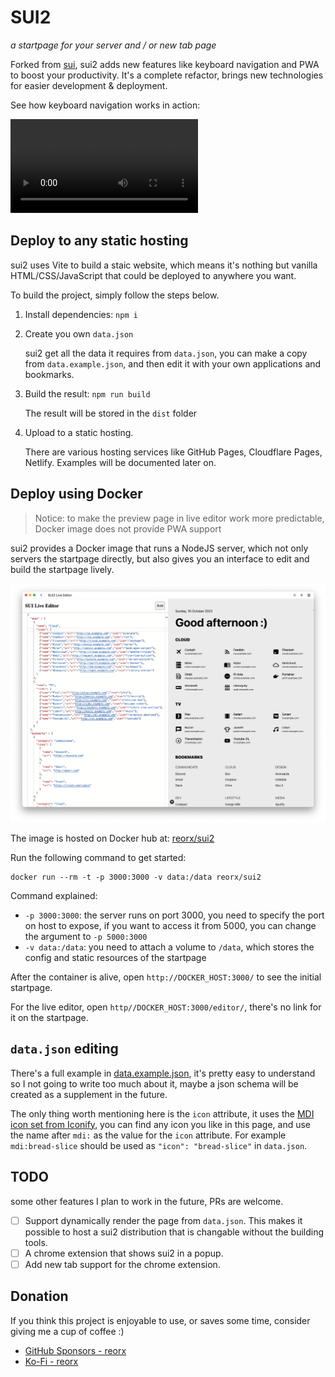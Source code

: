 # SUI2

*a startpage for your server and / or new tab page*

Forked from [sui](https://github.com/jeroenpardon/sui), sui2 adds
new features like keyboard navigation and PWA to boost your productivity.
It's a complete refactor, brings new technologies for easier development & deployment.

See how keyboard navigation works in action:

<video src="https://user-images.githubusercontent.com/405972/193420471-7454270e-7bcc-43cc-a61d-e8b65e6b09f3.mov"></video>


## Deploy to any static hosting

sui2 uses Vite to build a staic website, which means it's nothing but vanilla HTML/CSS/JavaScript that could be deployed to anywhere you want.

To build the project, simply follow the steps below.

1. Install dependencies: `npm i`
2. Create you own `data.json`

   sui2 get all the data it requires from `data.json`, you can make a copy from `data.example.json`, and then edit it with your own applications and bookmarks.
3. Build the result: `npm run build`

   The result will be stored in the `dist` folder
4. Upload to a static hosting.

   There are various hosting services like GitHub Pages, Cloudflare Pages, Netlify.
   Examples will be documented later on.

## Deploy using Docker

> Notice: to make the preview page in live editor work more predictable, Docker image does not provide PWA support

sui2 provides a Docker image that runs a NodeJS server,
which not only servers the startpage directly,
but also gives you an interface to edit and build the startpage lively.

![SUI2 Live Editor](images/live-editor.png)

The image is hosted on Docker hub at: [reorx/sui2](https://hub.docker.com/r/reorx/sui2)

Run the following command to get started:

```
docker run --rm -t -p 3000:3000 -v data:/data reorx/sui2
```

Command explained:

- `-p 3000:3000`: the server runs on port 3000, you need to specify the port on host to expose, if you want to access it from 5000, you can change the argument to `-p 5000:3000`
- `-v data:/data`: you need to attach a volume to `/data`, which stores the config and static resources of the startpage

After the container is alive, open `http://DOCKER_HOST:3000/` to see the initial startpage.

For the live editor, open `http//DOCKER_HOST:3000/editor/`, there's no link for it on the startpage.

## `data.json` editing

There's a full example in [data.example.json](https://github.com/reorx/sui2/blob/master/data.example.json),
it's pretty easy to understand so I not going to write too much about it, maybe a json schema will be created as a supplement in the future.

The only thing worth mentioning here is the `icon` attribute,
it uses the [MDI icon set from Iconify](https://icon-sets.iconify.design/mdi/), you can find any icon you like in this page, and use the name after `mdi:` as the value for the `icon` attribute. For example `mdi:bread-slice` should be used as `"icon": "bread-slice"` in `data.json`.

## TODO

some other features I plan to work in the future, PRs are welcome.

- [ ] Support dynamically render the page from `data.json`. This makes it possible to host a sui2 distribution that is changable without the building tools.
- [ ] A chrome extension that shows sui2 in a popup.
- [ ] Add new tab support for the chrome extension.

## Donation

If you think this project is enjoyable to use, or saves some time,
consider giving me a cup of coffee :)

- [GitHub Sponsors - reorx](https://github.com/sponsors/reorx/)
- [Ko-Fi - reorx](https://ko-fi.com/reorx)
